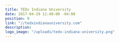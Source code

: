 ```yaml
---
title: TEDx Indiana University
date: 2017-04-29 11:49:00 -04:00
position: 9
link: "//tedxindianauniversity.com"
description: 
logo_image: "/uploads/tedx-indiana-university.png"
---
```


